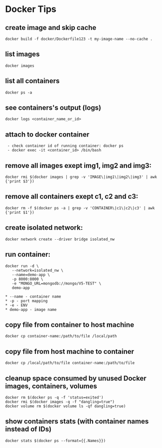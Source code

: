 # Docker Tips

## create image and skip cache
    docker build -f docker/Dockerfile123 -t my-image-name --no-cache .

## list images
    docker images

## list all containers
    docker ps -a

## see containers's output (logs)
    docker logs <container_name_or_id>

## attach to docker container
     - check container id of running container: docker ps
     - docker exec -it <container_id> /bin/bash

## remove all images exept img1, img2 and img3:
    docker rmi $(docker images | grep -v 'IMAGE\|img1\|img2\|img3' | awk {'print $3'})

## remove all containers exept c1, c2 and c3:
    docker rm -f $(docker ps -a | grep -v 'CONTAINER\|c1\|c2\|c3' | awk {'print $1'})

## create isolated network:
    docker network create --driver bridge isolated_nw

## run container:
    docker run -d \
       --network=isolated_nw \
       --name=demo-app \
       -p 8000:8000 \
       -e "MONGO_URL=mongodb://mongo/V5-TEST" \
       demo-app

    * --name - container name
    * -p - port mapping
    * -e - ENV
    * demo-app - image name

## copy file from container to host machine
    docker cp container-name:/path/to/file /local/path

## copy file from host machine to container
    docker cp /local/path/to/file container-name:/path/to/file

## cleanup space consumed by unused Docker images, containers, volumes
    docker rm $(docker ps -q -f 'status=exited')
    docker rmi $(docker images -q -f "dangling=true")
    docker volume rm $(docker volume ls -qf dangling=true)

## show containers stats (with container names instead of IDs)
    docker stats $(docker ps --format={{.Names}})
